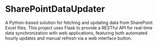 # SharePointDataUpdater
A Python-based solution for fetching and updating data from SharePoint Excel files. This project uses Flask to provide a RESTful API for real-time data synchronization with web applications, featuring both automated hourly updates and manual refresh via a web interface button.
